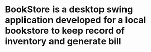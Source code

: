 # BookStore is a desktop swing application developed for a local bookstore to keep record of inventory and generate bill
